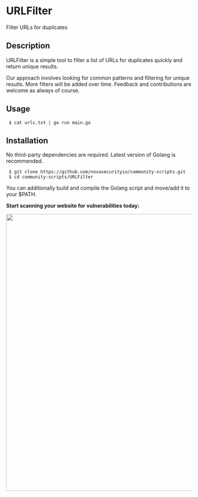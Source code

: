 # URLFilter
Filter URLs for duplicates

## Description
URLFilter is a simple tool to filter a list of URLs for duplicates quickly and return unique results.

Our approach involves looking for common patterns and filtering for unique results. More filters will be added over time. Feedback and contributions are welcome as always of course.

## Usage
```
 $ cat urls.txt | go run main.go
```

## Installation
No third-party dependencies are required. Latest version of Golang is recommended.

```
 $ git clone https://github.com/novasecurityio/community-scripts.git
 $ cd community-scripts/URLFilter
```

You can additionally build and compile the Golang script and move/add it to your $PATH.


**Start scanning your website for vulnerabilities today:**
<p align="center">
	<a href="https://novasec.io/?ref=github">
		<img src="https://novasec.io/social-banner.png" width="750px">
	</a>
</p>